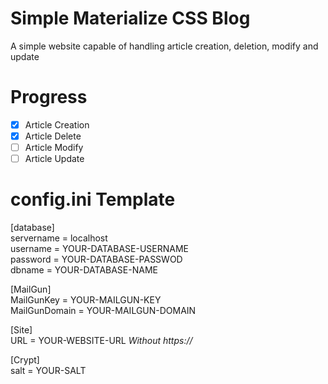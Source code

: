 # Simple Materialize CSS Blog

A simple website capable of handling article creation, deletion, modify and update

# Progress

- [x] Article Creation
- [x] Article Delete
- [ ] Article Modify
- [ ] Article Update

# config.ini Template

[database]\
servername = localhost\
username = YOUR-DATABASE-USERNAME\
password = YOUR-DATABASE-PASSWOD\
dbname = YOUR-DATABASE-NAME

[MailGun]\
MailGunKey = YOUR-MAILGUN-KEY\
MailGunDomain = YOUR-MAILGUN-DOMAIN

[Site]\
URL = YOUR-WEBSITE-URL *Without https://*

[Crypt]\
salt = YOUR-SALT

